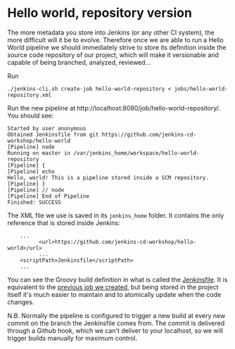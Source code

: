 # Hello world, repository version

The more metadata you store into Jenkins (or any other CI system), the more difficult will it be to evolve. Therefore once we are able to run a Hello World pipeline we should immediately strive to store its definition inside the source code repository of our project, which will make it versionable and capable of being branched, analyzed, reviewed...

Run
```
./jenkins-cli.sh create-job hello-world-repository < jobs/hello-world-repository.xml
```

Run the new pipeline at http://localhost:8080/job/hello-world-repository/. You should see:

```
Started by user anonymous
Obtained Jenkinsfile from git https://github.com/jenkins-cd-workshop/hello-world
[Pipeline] node
Running on master in /var/jenkins_home/workspace/hello-world-repository
[Pipeline] {
[Pipeline] echo
Hello, world! This is a pipeline stored inside a SCM repository.
[Pipeline] }
[Pipeline] // node
[Pipeline] End of Pipeline
Finished: SUCCESS
```

The XML file we use is saved in its `jenkins_home` folder. It contains the only reference that is stored inside Jenkins:
```
    ...
          <url>https://github.com/jenkins-cd-workshop/hello-world</url>
          ...
    <scriptPath>Jenkinsfile</scriptPath>
    ...
```

You can see the Groovy build definition in what is called the [Jenkinsfile](https://github.com/jenkins-cd-workshop/hello-world/blob/master/Jenkinsfile). It is equivalent to the [previous job we created](hello_world.md), but being stored in the project itself it's much easier to maintain and to atomically update when the code changes.

N.B. Normally the pipeline is configured to trigger a new build at every new commit on the branch the Jenkinsfile comes from. The commit is delivered through a Github hook, which we can't deliver to your localhost, so we will trigger builds manually for maximum control.
